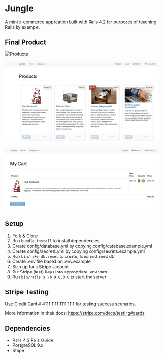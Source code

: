 # Jungle

A mini e-commerce application built with Rails 4.2 for purposes of teaching Rails by example.

## Final Product
![Products](https://github.com/razali17/jungle-rails/blob/master/public/Jungle%20Rails.gif?raw=true)

![Products](https://raw.githubusercontent.com/razali17/jungle-rails/master/public/Screen%20Shot%202019-07-07%20at%201.26.00%20AM.png)

![Cart](https://raw.githubusercontent.com/razali17/jungle-rails/master/public/Screen%20Shot%202019-07-07%20at%201.26.52%20AM.png)

## Setup

1. Fork & Clone
2. Run `bundle install` to install dependencies
3. Create config/database.yml by copying config/database.example.yml
4. Create config/secrets.yml by copying config/secrets.example.yml
5. Run `bin/rake db:reset` to create, load and seed db
6. Create .env file based on .env.example
7. Sign up for a Stripe account
8. Put Stripe (test) keys into appropriate .env vars
9. Run `bin/rails s -b 0.0.0.0` to start the server


## Stripe Testing

Use Credit Card # 4111 1111 1111 1111 for testing success scenarios.

More information in their docs: <https://stripe.com/docs/testing#cards>

## Dependencies

* Rails 4.2 [Rails Guide](http://guides.rubyonrails.org/v4.2/)
* PostgreSQL 9.x
* Stripe

